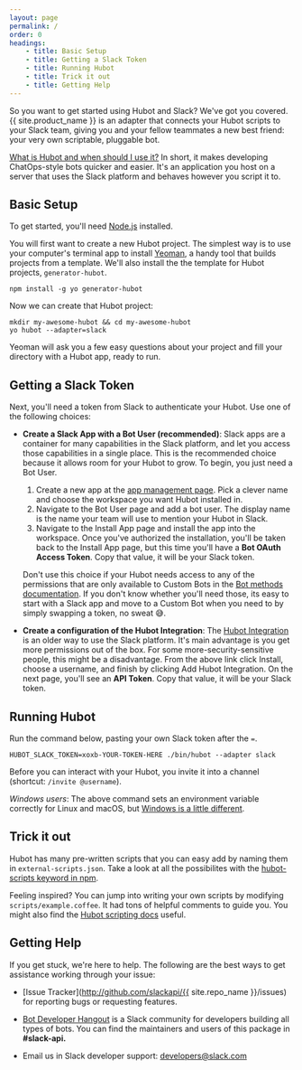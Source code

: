 ```yaml
---
layout: page
permalink: /
order: 0
headings:
    - title: Basic Setup
    - title: Getting a Slack Token
    - title: Running Hubot
    - title: Trick it out
    - title: Getting Help
---
```


So you want to get started using Hubot and Slack? We've got you covered. {{ site.product_name }} is an
adapter that connects your Hubot scripts to your Slack team, giving you and your fellow teammates a new best friend:
your very own scriptable, pluggable bot.

[What is Hubot and when should I use it?](https://hubot.github.com/) In short, it makes developing ChatOps-style bots
quicker and easier. It's an application you host on a server that uses the Slack platform and behaves however you
script it to.

## Basic Setup

To get started, you'll need [Node.js](https://nodejs.org/en/) installed.

You will first want to create a new Hubot project. The simplest way is to use your computer's terminal app to install
[Yeoman](http://yeoman.io), a handy tool that builds projects from a template. We'll also install the the template for
Hubot projects, `generator-hubot`.

```
npm install -g yo generator-hubot
```

Now we can create that Hubot project:

```
mkdir my-awesome-hubot && cd my-awesome-hubot
yo hubot --adapter=slack
```

Yeoman will ask you a few easy questions about your project and fill your directory with a Hubot app, ready to run.

## Getting a Slack Token

Next, you'll need a token from Slack to authenticate your Hubot. Use one of the following choices:

- **Create a Slack App with a Bot User (recommended)**: Slack apps are a container for many capabilities in the Slack
  platform, and let you access those capabilities in a single place. This is the recommended choice because it allows
  room for your Hubot to grow. To begin, you just need a Bot User.

    1. Create a new app at the [app management page](https://api.slack.com/apps). Pick a clever name and choose the
       workspace you want Hubot installed in.
    2. Navigate to the Bot User page and add a bot user. The display name is the name your team will use to mention
       your Hubot in Slack.
    3. Navigate to the Install App page and install the app into the workspace. Once you've authorized the installation,
       you'll be taken back to the Install App page, but this time you'll have a **Bot OAuth Access Token**. Copy that
       value, it will be your Slack token.

  Don't use this choice if your Hubot needs access to any of the permissions that are only available to Custom Bots in
  the [Bot methods documentation](https://api.slack.com/bot-users#bot_methods). If you don't know whether you'll need
  those, its easy to start with a Slack app and move to a Custom Bot when you need to by simply swapping a token, no
  sweat 😅.

- **Create a configuration of the Hubot Integration**: The
  [Hubot Integration](https://my.slack.com/apps/A0F7XDU93-hubot) is an older way to use the Slack platform. It's main
  advantage is you get more permissions out of the box. For some more-security-sensitive people, this might be a
  disadvantage. From the above link click Install, choose a username, and finish by clicking Add Hubot Integration. On
  the next page, you'll see an **API Token**. Copy that value, it will be your Slack token.

## Running Hubot

Run the command below, pasting your own Slack token after the `=`.

```
HUBOT_SLACK_TOKEN=xoxb-YOUR-TOKEN-HERE ./bin/hubot --adapter slack
```

Before you can interact with your Hubot, you invite it into a channel (shortcut: `/invite @username`).

_Windows users_: The above command sets an environment variable correctly for Linux and macOS, but
[Windows is a little different](https://hubot.github.com/docs/deploying/windows/).

## Trick it out

Hubot has many pre-written scripts that you can easy add by naming them in `external-scripts.json`. Take a look at all
the possibilites with the [hubot-scripts keyword in npm](https://www.npmjs.com/search?q=keywords:hubot-scripts).

Feeling inspired? You can jump into writing your own scripts by modifying `scripts/example.coffee`. It had tons of
helpful comments to guide you. You might also find the [Hubot scripting docs](https://hubot.github.com/docs/scripting/)
useful.

## Getting Help

If you get stuck, we're here to help. The following are the best ways to get assistance working through your issue:

  * [Issue Tracker](http://github.com/slackapi/{{ site.repo_name }}/issues) for reporting bugs or requesting features.

  * [Bot Developer Hangout](https://community.botkit.ai) is a Slack community for developers building all types of bots.
    You can find the maintainers and users of this package in **#slack-api.**

  * Email us in Slack developer support: [developers@slack.com](mailto://developers@slack.com)
